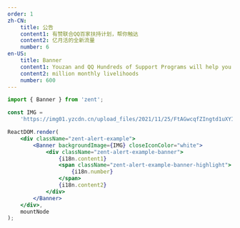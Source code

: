 ```yaml
---
order: 1
zh-CN:
	title: 公告
	content1: 有赞联合QQ百家扶持计划，帮你触达
	content2: 亿月活的全新流量
	number: 6
en-US:
	title: Banner
	content1: Youzan and QQ Hundreds of Support Programs will help you reach new traffic of 
	content2: million monthly livelihoods
	number: 600
---
```


```jsx
import { Banner } from 'zent';

const IMG =
	'https://img01.yzcdn.cn/upload_files/2021/11/25/FtAGwcqfZIngtd1uXYIuIND58IeU.png';

ReactDOM.render(
	<div className="zent-alert-example">
		<Banner backgroundImage={IMG} closeIconColor="white">
			<div className="zent-alert-example-banner">
				{i18n.content1}
				<span className="zent-alert-example-banner-highlight">
					{i18n.number}
				</span>
				{i18n.content2}
			</div>
		</Banner>
	</div>,
	mountNode
);
```

<style>
.zent-alert-example-banner {
	color: #fff;
	font-size: 18px;
	font-weight: 500;
	height: 20px;
}
.zent-alert-example-banner-highlight {
	color: #FFDD5D;
	font-weight: 400;
	font-size: 28px;
	margin: 0 2px;
	vertical-align: middle;
}
</style>
